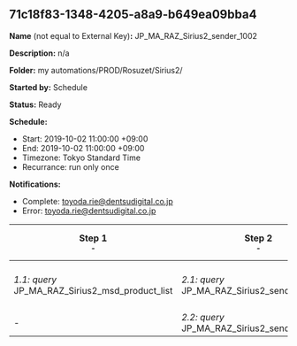 ## 71c18f83-1348-4205-a8a9-b649ea09bba4

**Name** (not equal to External Key)**:** JP_MA_RAZ_Sirius2_sender_1002

**Description:** n/a

**Folder:** my automations/PROD/Rosuzet/Sirius2/

**Started by:** Schedule

**Status:** Ready

**Schedule:**

* Start: 2019-10-02 11:00:00 +09:00
* End: 2019-10-02 11:00:00 +09:00
* Timezone: Tokyo Standard Time
* Recurrance: run only once

**Notifications:**

* Complete: toyoda.rie@dentsudigital.co.jp
* Error: toyoda.rie@dentsudigital.co.jp

| Step 1<br>_<small>-</small>_ | Step 2<br>_<small>-</small>_ | Step 3<br>_<small>-</small>_ | Step 4<br>_<small>-</small>_ |
| --- | --- | --- | --- |
| _1.1: query_<br>JP_MA_RAZ_Sirius2_msd_product_list | _2.1: query_<br>JP_MA_RAZ_Sirius2_sender_1002_A | _3.1: wait_<br>12:00 午後 | _4.1: emailSend_<br>JP_MA_RAZ_Sirius2_sender_1002_A |
| - | _2.2: query_<br>JP_MA_RAZ_Sirius2_sender_1002_B | - | _4.2: emailSend_<br>JP_MA_RAZ_Sirius2_sender_1002_B |
